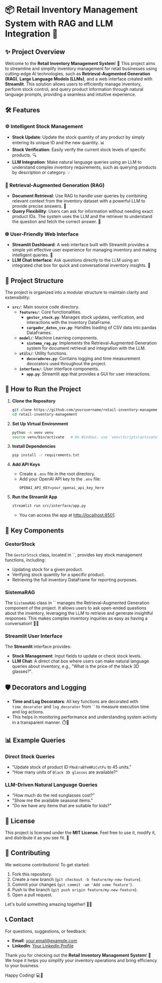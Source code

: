 # 📦 Retail Inventory Management System with RAG and LLM Integration 🚀

## ✨ Project Overview

Welcome to the **Retail Inventory Management System**! 🛒 This project aims to streamline and simplify inventory management for retail businesses using cutting-edge AI technologies, such as **Retrieval-Augmented Generation (RAG)**, **Large Language Models (LLMs)**, and a web interface created with **Streamlit**. This solution allows users to efficiently manage inventory, perform stock control, and query product information through natural language prompts, providing a seamless and intuitive experience.

## 🛠️ Features

### ⚙️ Intelligent Stock Management

- **Stock Update**: Update the stock quantity of any product by simply entering its unique ID and the new quantity. 📊
- **Stock Verification**: Easily verify the current stock levels of specific products. 🔍
- **LLM Integration**: Make natural language queries using an LLM to understand complex inventory requirements, such as querying products by description or category. 💡

### 🧠 Retrieval-Augmented Generation (RAG)

- **Document Retrieval**: Use RAG to handle user queries by combining relevant context from the inventory dataset with a powerful LLM to provide precise answers. 📑
- **Query Flexibility**: Users can ask for information without needing exact product IDs. The system uses the LLM and the retriever to understand the question and fetch the correct answer. 🤖

### 🌐 User-Friendly Web Interface

- **Streamlit Dashboard**: A web interface built with Streamlit provides a simple yet effective user experience for managing inventory and making intelligent queries. 🎨
- **LLM Chat Interface**: Ask questions directly to the LLM using an integrated chat box for quick and conversational inventory insights. 💬

## 📁 Project Structure

The project is organized into a modular structure to maintain clarity and extensibility:

- **`src/`**: Main source code directory.
  - **`features/`**: Core functionalities.
    - **`gestor_stock.py`**: Manages stock updates, verification, and interactions with the inventory DataFrame.
    - **`cargador_datos_csv.py`**: Handles loading of CSV data into pandas DataFrames.
  - **`model/`**: Machine Learning components.
    - **`sistema_rag.py`**: Implements the Retrieval-Augmented Generation system for document retrieval and integration with the LLM.
  - **`utils/`**: Utility functions.
    - **`decoradores.py`**: Contains logging and time measurement decorators used throughout the project.
  - **`interface/`**: User interface components.
    - **`app.py`**: Streamlit app that provides a GUI for user interactions.

## 🚀 How to Run the Project

1. **Clone the Repository**

   ```sh
   git clone https://github.com/yourusername/retail-inventory-management.git
   cd retail-inventory-management
   ```

2. **Set Up Virtual Environment**

   ```sh
   python -m venv venv
   source venv/bin/activate   # On Windows, use `venv\Scripts\activate`
   ```

3. **Install Dependencies**

   ```sh
   pip install -r requirements.txt
   ```

4. **Add API Keys**

   - Create a `.env` file in the root directory.
   - Add your OpenAI API key to the `.env` file:
     ```
     OPENAI_API_KEY=your_openai_api_key_here
     ```

5. **Run the Streamlit App**

   ```sh
   streamlit run src/interface/app.py
   ```

   - You can access the app at [http://localhost:8501](http://localhost:8501).

## 📝 Key Components

### **GestorStock**

The `GestorStock` class, located in ``, provides key stock management functions, including:

- Updating stock for a given product.
- Verifying stock quantity for a specific product.
- Retrieving the full inventory DataFrame for reporting purposes.

### **SistemaRAG**

The `SistemaRAG` class in `` manages the Retrieval-Augmented Generation component of the project. It allows users to ask open-ended questions about the inventory, leveraging the LLM to retrieve and generate insightful responses. This makes complex inventory inquiries as easy as having a conversation! 🤖💬

### **Streamlit User Interface**

The **Streamlit** interface provides:

- **Stock Management**: Input fields to update or check stock levels.
- **LLM Chat**: A direct chat box where users can make natural language queries about inventory, e.g., "What is the price of the black 3D glasses?".

## 🛡️ Decorators and Logging

- **Time and Log Decorators**: All key functions are decorated with `time_decorator` and `log_decorator` from `` to measure execution time and log actions.
- This helps in monitoring performance and understanding system activity in a transparent manner. ⏱️📝

## 📊 Example Queries

### Direct Stock Queries

- "Update stock of product ID `FNxEraBTeWRiCvtFu` to 45 units."
- "How many units of `Black 3D glasses` are available?"

### LLM-Driven Natural Language Queries

- "How much do the red sunglasses cost?"
- "Show me the available seasonal items."
- "Do we have any items that are suitable for kids?"

## 📜 License

This project is licensed under the **MIT License**. Feel free to use it, modify it, and distribute it as you see fit. 🎉

## 🙌 Contributing

We welcome contributions! To get started:

1. Fork this repository.
2. Create a new branch (`git checkout -b feature/my-new-feature`).
3. Commit your changes (`git commit -am 'Add some feature'`).
4. Push to the branch (`git push origin feature/my-new-feature`).
5. Open a pull request.

Let's build something amazing together! 🤝✨

## 📞 Contact

For questions, suggestions, or feedback:

- **Email**: [your.email@example.com](mailto\:your.email@example.com)
- **LinkedIn**: [Your LinkedIn Profile](https://linkedin.com/in/yourprofile)

Thank you for checking out the **Retail Inventory Management System**! 🌟 We hope it helps you simplify your inventory operations and bring efficiency to your business.

Happy Coding! 💻🎉

